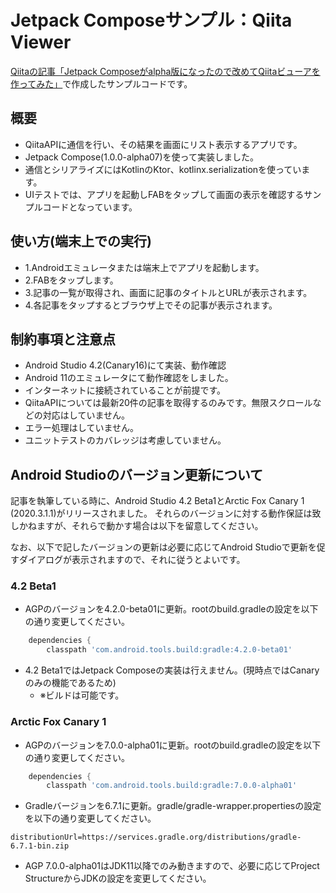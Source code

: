 # Jetpack Composeサンプル：Qiita Viewer
[Qiitaの記事「Jetpack Composeがalpha版になったので改めてQiitaビューアを作ってみた」](https://qiita.com/etctaro/items/a17681019c747f5e8b12)で作成したサンプルコードです。

## 概要
- QiitaAPIに通信を行い、その結果を画面にリスト表示するアプリです。
- Jetpack Compose(1.0.0-alpha07)を使って実装しました。
- 通信とシリアライズにはKotlinのKtor、kotlinx.serializationを使っています。
- UIテストでは、アプリを起動しFABをタップして画面の表示を確認するサンプルコードとなっています。

## 使い方(端末上での実行)
- 1.Androidエミュレータまたは端末上でアプリを起動します。
- 2.FABをタップします。
- 3.記事の一覧が取得され、画面に記事のタイトルとURLが表示されます。
- 4.各記事をタップするとブラウザ上でその記事が表示されます。

## 制約事項と注意点
- Android Studio 4.2(Canary16)にて実装、動作確認
- Android 11のエミュレータにて動作確認をしました。
- インターネットに接続されていることが前提です。
- QiitaAPIについては最新20件の記事を取得するのみです。無限スクロールなどの対応はしていません。
- エラー処理はしていません。
- ユニットテストのカバレッジは考慮していません。

## Android Studioのバージョン更新について
記事を執筆している時に、Android Studio 4.2 Beta1とArctic Fox Canary 1 (2020.3.1.1)がリリースされました。
それらのバージョンに対する動作保証は致しかねますが、それらで動かす場合は以下を留意してください。

なお、以下で記したバージョンの更新は必要に応じてAndroid Studioで更新を促すダイアログが表示されますので、それに従うとよいです。

### 4.2 Beta1
- AGPのバージョンを4.2.0-beta01に更新。rootのbuild.gradleの設定を以下の通り変更してください。
```groovy
    dependencies {
        classpath 'com.android.tools.build:gradle:4.2.0-beta01'
```
- 4.2 Beta1ではJetpack Composeの実装は行えません。(現時点ではCanaryのみの機能であるため)
    - ※ビルドは可能です。

### Arctic Fox Canary 1
- AGPのバージョンを7.0.0-alpha01に更新。rootのbuild.gradleの設定を以下の通り変更してください。

```groovy
    dependencies {
        classpath 'com.android.tools.build:gradle:7.0.0-alpha01'
```

- Gradleバージョンを6.7.1に更新。gradle/gradle-wrapper.propertiesの設定を以下の通り変更してください。

```
distributionUrl=https://services.gradle.org/distributions/gradle-6.7.1-bin.zip
```

- AGP 7.0.0-alpha01はJDK11以降でのみ動きますので、必要に応じてProject StructureからJDKの設定を変更してください。
